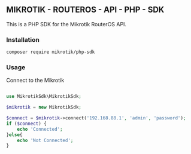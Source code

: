 ## MIKROTIK - ROUTEROS - API - PHP - SDK

This is a PHP SDK for the Mikrotik RouterOS API.


### Installation

```bash
composer require mikrotik/php-sdk
```

### Usage

Connect to the Mikrotik

```php

use MikrotikSdk\MikrotikSdk;

$mikrotik = new MikrotikSdk;

$connect = $mikrotik->connect('192.168.88.1', 'admin', 'password');
if ($connect) {
    echo 'Connected';
}else{
    echo 'Not Connected';
}

```



